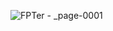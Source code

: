 
![FPTer -  _page-0001](https://github.com/duoc2510/FFC_FPTerForumComunity/assets/58648810/be860511-0dc8-4385-a9fb-77600ac31faf)
